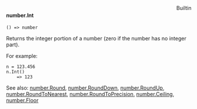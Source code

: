 <div style="float:right"><span class="builtin">Builtin</span></div>

#### number.Int

``` suneido
() => number
```

Returns the integer portion of a number (zero if the number has no integer part).

For example:

``` suneido
n = 123.456
n.Int()
    => 123
```


See also:
[number.Round](<number.Round.md>),
[number.RoundDown](<number.RoundDown.md>),
[number.RoundUp](<number.RoundUp.md>),
[number.RoundToNearest](<number.RoundToNearest.md>),
[number.RoundToPrecision](<number.RoundToPrecision.md>),
[number.Ceiling](<number.Ceiling.md>),
[number.Floor](<number.Floor.md>)

